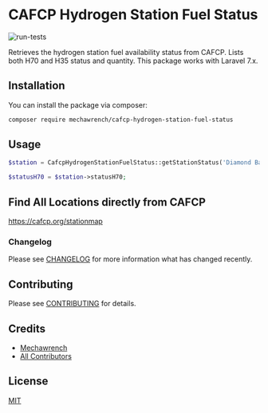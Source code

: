 # CAFCP Hydrogen Station Fuel Status

![run-tests](https://github.com/mechawrench/cafcp-hydrogen-station-fuel-status/workflows/run-tests/badge.svg)

Retrieves the hydrogen station fuel availability status from CAFCP.  Lists both H70 and H35 status and quantity.  This package works with Laravel 7.x.

## Installation

You can install the package via composer:

```bash
composer require mechawrench/cafcp-hydrogen-station-fuel-status
```

## Usage

``` php
$station = CafcpHydrogenStationFuelStatus::getStationStatus('Diamond Bar');

$statusH70 = $station->statusH70;
```

## Find All Locations directly from CAFCP
https://cafcp.org/stationmap

### Changelog

Please see [CHANGELOG](CHANGELOG.md) for more information what has changed recently.

## Contributing

Please see [CONTRIBUTING](CONTRIBUTING.md) for details.

## Credits

- [Mechawrench](https://github.com/mechawrench)
- [All Contributors](../../contributors)

## License
[MIT](https://github.com/mechawrench/cafcp-hydrogen-station-fuel-statuss/blob/master/LICENSE.md)
